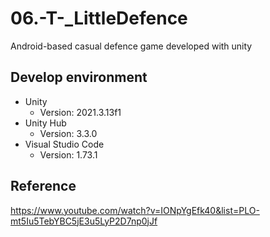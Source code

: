 # 06.-T-_LittleDefence
Android-based casual defence game developed with unity

## Develop environment
- Unity
  - Version: 2021.3.13f1
- Unity Hub
  - Version: 3.3.0
- Visual Studio Code
  - Version: 1.73.1

## Reference
https://www.youtube.com/watch?v=IONpYgEfk40&list=PLO-mt5Iu5TebYBC5jE3u5LyP2D7np0jJf
